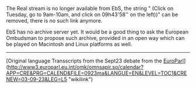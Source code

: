 The Real stream is no longer available from EbS, the string \" (Click on
Tuesday, go to 9am-10am, and click on 09h43\'58\'\' on the left))\" can
be removed, there is no such link anymore.

EbS has no archive server yet. It would be a good thing to ask the
European Ombudsman to propose such archive, provided in an open way
which can be played on Macintosh and Linux platforms as well.

------------------------------------------------------------------------

[Original language Transscripts from the Sept23 debate from the
[EuroParl](EuroParl "wikilink")](http://www3.europarl.eu.int/omk/omnsapir.so/calendar?APP=CRE&PRG=CALEND&FILE=0923ma&LANGUE=EN&LEVEL=TOC1&CRENEW=03-09-23&LEG=L5 "wikilink")
